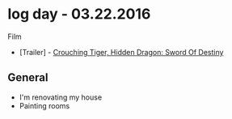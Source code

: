 # log day - 03.22.2016

Film

- \[Trailer\] - [Crouching Tiger, Hidden Dragon: Sword Of Destiny](http://www.youtube.com/embed/uexjdVPD5wk)


## General

- I'm renovating my house
 - Painting rooms
